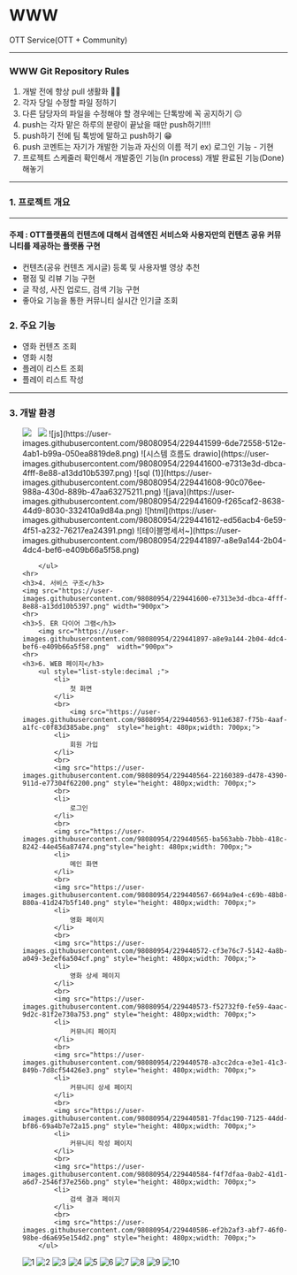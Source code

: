 # WWW

OTT Service(OTT + Community)
<hr>
<h3>WWW Git Repository Rules</h3>
<ol>
    <li> 개발 전에 항상 pull 생활화 👀👀</li>
    <li> 각자 당일 수정할 파일 정하기 </li>
    <li> 다른 담당자의 파일을 수정해야 할 경우에는 단톡방에 꼭 공지하기 😐 </li>
    <li> push는 각자 맡은 하루의 분량이 끝났을 때만 push하기!!!! </li>
    <li> push하기 전에 팀 톡방에 말하고 push하기 😁 </li>
    <li> push 코멘트는 자기가 개발한 기능과 자신의 이름 적기 ex) 로그인 기능 - 기현 </li>
    <li> 프로젝트 스케줄러 확인해서 개발중인 기능(In process) 개발 완료된 기능(Done)해놓기 </li>
</ol>
<hr>
<h3>1. 프로젝트 개요</h3>
<hr>
<h4>주제 : OTT플랫폼의 컨텐츠에 대해서 검색엔진 서비스와 사용자만의 컨텐츠 공유 커뮤니티를 제공하는 플랫폼 구현</h4>
<ul>
    <li>컨텐츠(공유 컨텐츠 게시글) 등록 및 사용자별 영상 추천 </li>
    <li>평점 및 리뷰 기능 구현 </li>
    <li>글 작성, 사진 업로드, 검색 기능 구현</li>
    <li>좋아요 기능을 통한 커뮤니티 실시간 인기글 조회 </li>
</ul>
<h3>2. 주요 기능</h3>
    <ul>
        <li>영화 컨텐츠 조회</li>
        <li>영화 시청</li>
        <li>플레이 리스트 조회</li>
        <li>플레이 리스트 작성 </li>
    </ul>
    <hr>
    <h3>3. 개발 환경</h3>
        <ul>
            <oi><img src="https://user-images.githubusercontent.com/98080954/229441609-f265caf2-8638-44d9-8030-332410a9d84a.png"></oi>
            <oi><img src="https://user-images.githubusercontent.com/98080954/229441608-90c076ee-988a-430d-889b-47aa63275211.png" alt=""></oi>
            <oi><img src="https://user-images.githubusercontent.com/98080954/229441599-6de72558-512e-4ab1-b99a-050ea8819de8.png" alt=""></oi>
            <oi><img src="https://user-images.githubusercontent.com/98080954/229441612-ed56acb4-6e59-4f51-a232-76217ea24391.png"></oi>
![js](https://user-images.githubusercontent.com/98080954/229441599-6de72558-512e-4ab1-b99a-050ea8819de8.png)
![시스템 흐름도 drawio](https://user-images.githubusercontent.com/98080954/229441600-e7313e3d-dbca-4fff-8e88-a13dd10b5397.png)
![sql (1)](https://user-images.githubusercontent.com/98080954/229441608-90c076ee-988a-430d-889b-47aa63275211.png)
![java](https://user-images.githubusercontent.com/98080954/229441609-f265caf2-8638-44d9-8030-332410a9d84a.png)
![html](https://user-images.githubusercontent.com/98080954/229441612-ed56acb4-6e59-4f51-a232-76217ea24391.png)
![테이블명세서~](https://user-images.githubusercontent.com/98080954/229441897-a8e9a144-2b04-4dc4-bef6-e409b66a5f58.png)


        </ul>
    <hr>
    <h3>4. 서비스 구조</h3>
    <img src="https://user-images.githubusercontent.com/98080954/229441600-e7313e3d-dbca-4fff-8e88-a13dd10b5397.png" width="900px">
    <hr>
    <h3>5. ER 다이어 그램</h3>
        <img src="https://user-images.githubusercontent.com/98080954/229441897-a8e9a144-2b04-4dc4-bef6-e409b66a5f58.png"  width="900px">
    <hr>
    <h3>6. WEB 페이지</h3>
        <ul style="list-style:decimal ;">
            <li>
                첫 화면
            </li>
            <br>
                <img src="https://user-images.githubusercontent.com/98080954/229440563-911e6387-f75b-4aaf-a1fc-c0f83d385abe.png"  style="height: 480px;width: 700px;">
            <li>
                회원 가입
            </li>
            <br>
            <img src="https://user-images.githubusercontent.com/98080954/229440564-22160389-d478-4390-911d-e77304f62200.png" style="height: 480px;width: 700px;">
            <br>
            <li>
                로그인
            </li>
            <br>
            <img src="https://user-images.githubusercontent.com/98080954/229440565-ba563abb-7bbb-418c-8242-44e456a87474.png"style="height: 480px;width: 700px;">
            <li>
                메인 화면
            </li>
            <br>
            <img src="https://user-images.githubusercontent.com/98080954/229440567-6694a9e4-c69b-48b8-880a-41d247b5f140.png" style="height: 480px;width: 700px;">
            <li>
                영화 페이지
            </li>
            <br>
            <img src="https://user-images.githubusercontent.com/98080954/229440572-cf3e76c7-5142-4a8b-a049-3e2ef6a504cf.png" style="height: 480px;width: 700px;">
            <li>
                영화 상세 페이지
            </li>
            <br>
            <img src="https://user-images.githubusercontent.com/98080954/229440573-f52732f0-fe59-4aac-9d2c-81f2e730a753.png" style="height: 480px;width: 700px;">
            <li>
                커뮤니티 페이지 
            </li>
            <br>
            <img src="https://user-images.githubusercontent.com/98080954/229440578-a3cc2dca-e3e1-41c3-849b-7d8cf54426e3.png" style="height: 480px;width: 700px;">
            <li>
                커뮤니티 상세 페이지
            </li>
            <br>
            <img src="https://user-images.githubusercontent.com/98080954/229440581-7fdac190-7125-44dd-bf86-69a4b7e72a15.png" style="height: 480px;width: 700px;">
            <li>
                커뮤니티 작성 페이지
            </li>
            <br>
            <img src="https://user-images.githubusercontent.com/98080954/229440584-f4f7dfaa-0ab2-41d1-a6d7-2546f37e256b.png" style="height: 480px;width: 700px;">
            <li>
                검색 결과 페이지
            </li>
            <br>
            <img src="https://user-images.githubusercontent.com/98080954/229440586-ef2b2af3-abf7-46f0-98be-d6a695e154d2.png" style="height: 480px;width: 700px;">
        </ul>
        
![1](https://user-images.githubusercontent.com/98080954/229440563-911e6387-f75b-4aaf-a1fc-c0f83d385abe.png)
![2](https://user-images.githubusercontent.com/98080954/229440564-22160389-d478-4390-911d-e77304f62200.png)
![3](https://user-images.githubusercontent.com/98080954/229440565-ba563abb-7bbb-418c-8242-44e456a87474.png)
![4](https://user-images.githubusercontent.com/98080954/229440567-6694a9e4-c69b-48b8-880a-41d247b5f140.png)
![5](https://user-images.githubusercontent.com/98080954/229440572-cf3e76c7-5142-4a8b-a049-3e2ef6a504cf.png)
![6](https://user-images.githubusercontent.com/98080954/229440573-f52732f0-fe59-4aac-9d2c-81f2e730a753.png)
![7](https://user-images.githubusercontent.com/98080954/229440578-a3cc2dca-e3e1-41c3-849b-7d8cf54426e3.png)
![8](https://user-images.githubusercontent.com/98080954/229440581-7fdac190-7125-44dd-bf86-69a4b7e72a15.png)
![9](https://user-images.githubusercontent.com/98080954/229440584-f4f7dfaa-0ab2-41d1-a6d7-2546f37e256b.png)
![10](https://user-images.githubusercontent.com/98080954/229440586-ef2b2af3-abf7-46f0-98be-d6a695e154d2.png)
